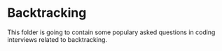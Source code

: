 # Backtracking
This folder is going to contain some populary asked questions in coding interviews related to backtracking.
